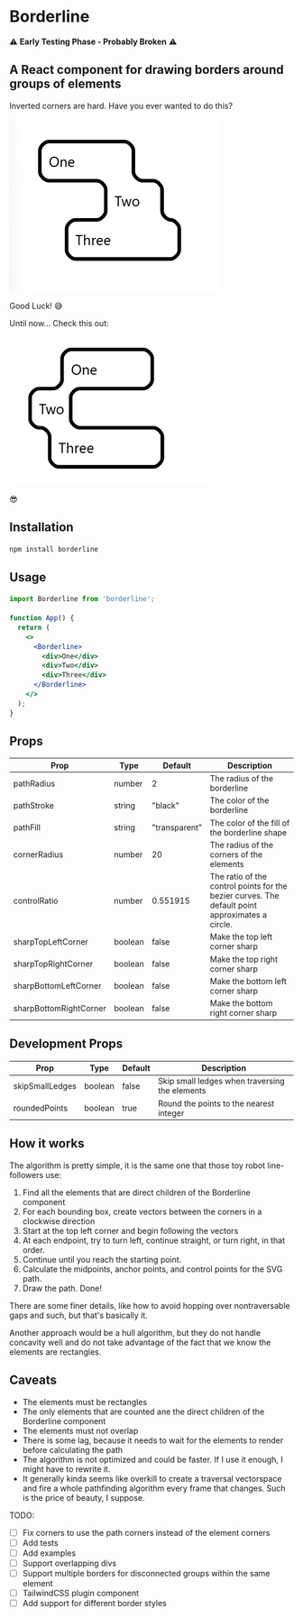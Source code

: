 # Borderline

⚠️ **Early Testing Phase - Probably Broken** ⚠️

## A React component for drawing borders around groups of elements

Inverted corners are hard. Have you ever wanted to do this?

![Three uneven divs with a border around them](public/images/simple-three-divs.png)

Good Luck! 😅

Until now... Check this out:

![Three uneven divs with a border around them, animated gif](public/gifs/simple-three-divs.gif)

😎

## Installation
```bash
npm install borderline
```

## Usage
```jsx
import Borderline from 'borderline';

function App() {
  return (
    <>
      <Borderline>
        <div>One</div>
        <div>Two</div>
        <div>Three</div>
      </Borderline>
    </>
  );	
}
```

## Props
| Prop | Type | Default | Description |
|------|------|---------|-------------|
| pathRadius | number | 2 | The radius of the borderline |
| pathStroke | string | "black" | The color of the borderline |
| pathFill | string | "transparent" | The color of the fill of the borderline shape |
| cornerRadius | number | 20 | The radius of the corners of the elements |
| controlRatio | number | 0.551915 | The ratio of the control points for the bezier curves. The default point approximates a circle. |
| sharpTopLeftCorner | boolean | false | Make the top left corner sharp |
| sharpTopRightCorner | boolean | false | Make the top right corner sharp |
| sharpBottomLeftCorner | boolean | false | Make the bottom left corner sharp |
| sharpBottomRightCorner | boolean | false | Make the bottom right corner sharp |

## Development Props
| Prop | Type | Default | Description |
|------|------|---------|-------------|
| skipSmallLedges | boolean | false | Skip small ledges when traversing the elements |
| roundedPoints | boolean | true | Round the points to the nearest integer |


## How it works
The algorithm is pretty simple, it is the same one that those toy robot line-followers use: 
1. Find all the elements that are direct children of the Borderline component
1. For each bounding box, create vectors between the corners in a clockwise direction
1. Start at the top left corner and begin following the vectors
1. At each endpoint, try to turn left, continue straight, or turn right, in that order. 
1. Continue until you reach the starting point.
1. Calculate the midpoints, anchor points, and control points for the SVG path.
1. Draw the path. Done!

There are some finer details, like how to avoid hopping over nontraversable gaps and such, but that's basically it.

Another approach would be a hull algorithm, but they do not handle concavity well and do not take advantage of the fact that we know the elements are rectangles.

## Caveats
- The elements must be rectangles
- The only elements that are counted ane the direct children of the Borderline component
- The elements must not overlap
- There is some lag, because it needs to wait for the elements to render before calculating the path
- The algorithm is not optimized and could be faster. If I use it enough, I might have to rewrite it.
- It generally kinda seems like overkill to create a traversal vectorspace and fire a whole pathfinding algorithm every frame that changes. Such is the price of beauty, I suppose.

TODO:
- [ ] Fix corners to use the path corners instead of the element corners
- [ ] Add tests
- [ ] Add examples
- [ ] Support overlapping divs
- [ ] Support multiple borders for disconnected groups within the same element
- [ ] TailwindCSS plugin component
- [ ] Add support for different border styles